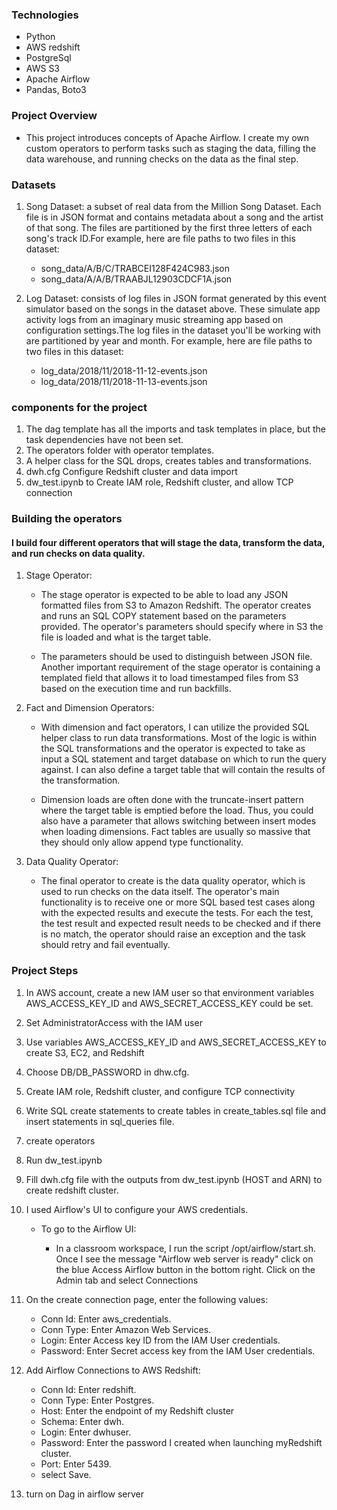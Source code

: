 ### Technologies
* Python
* AWS redshift
* PostgreSql
* AWS S3
* Apache Airflow
* Pandas, Boto3
  
### Project Overview

- This project introduces concepts of Apache Airflow. I create my own custom operators to perform tasks such as staging the data, filling the data warehouse, and running checks on the data as the final step.

### Datasets

1. Song Dataset: a subset of real data from the Million Song Dataset. Each file is in JSON format and contains metadata about a song and the artist of that song. The files are partitioned by the first three letters of each song's track ID.For example, here are file paths to two files in this dataset:
    - song_data/A/B/C/TRABCEI128F424C983.json
    - song_data/A/A/B/TRAABJL12903CDCF1A.json

2. Log Dataset: consists of log files in JSON format generated by this event simulator based on the songs in the dataset above. These simulate app activity logs from an imaginary music streaming app based on configuration settings.The log files in the dataset you'll be working with are partitioned by year and month. For example, here are file paths to two files in this dataset:
    - log_data/2018/11/2018-11-12-events.json
    - log_data/2018/11/2018-11-13-events.json


### components for the project
1. The dag template has all the imports and task templates in place, but the task dependencies have not been set.
2. The operators folder with operator templates.
3. A helper class for the SQL drops, creates tables and transformations.
4. dwh.cfg Configure Redshift cluster and data import
5. dw_test.ipynb to Create IAM role, Redshift cluster, and allow TCP connection

### Building the operators

#### I build four different operators that will stage the data, transform the data, and run checks on data quality.

1. Stage Operator:
    - The stage operator is expected to be able to load any JSON formatted files from S3 to Amazon Redshift. The operator creates and runs an SQL COPY statement based on the parameters provided. The operator's parameters should specify where in S3 the file is loaded and what is the target table.

    - The parameters should be used to distinguish between JSON file. Another important requirement of the stage operator is containing a templated field that allows it to load timestamped files from S3 based on the execution time and run backfills.

2. Fact and Dimension Operators:
    - With dimension and fact operators, I can utilize the provided SQL helper class to run data transformations. Most of the logic is within the SQL transformations and the operator is expected to take as input a SQL statement and target database on which to run the query against. I can also define a target table that will contain the results of the transformation.

    - Dimension loads are often done with the truncate-insert pattern where the target table is emptied before the load. Thus, you could also have a parameter that allows switching between insert modes when loading dimensions. Fact tables are usually so massive that they should only allow append type functionality.

3. Data Quality Operator:
    - The final operator to create is the data quality operator, which is used to run checks on the data itself. The operator's main functionality is to receive one or more SQL based test cases along with the expected results and execute the tests. For each the test, the test result and expected result needs to be checked and if there is no match, the operator should raise an exception and the task should retry and fail eventually.

### Project Steps

1. In AWS account, create a new IAM user so that environment variables AWS_ACCESS_KEY_ID and AWS_SECRET_ACCESS_KEY could be set.
2. Set AdministratorAccess with the IAM user
3. Use variables AWS_ACCESS_KEY_ID and AWS_SECRET_ACCESS_KEY to create  S3, EC2, and Redshift
4. Choose DB/DB_PASSWORD in dhw.cfg.
5. Create IAM role, Redshift cluster, and configure TCP connectivity
6. Write SQL create statements to create tables in create_tables.sql file and insert statements in sql_queries file.
7. create operators
8. Run dw_test.ipynb
9. Fill dwh.cfg file with the outputs from dw_test.ipynb (HOST and ARN) to create redshift cluster.
10. I used Airflow's UI to configure your AWS credentials.

    - To go to the Airflow UI:

        - In a classroom workspace, I run the script /opt/airflow/start.sh. Once I see the message "Airflow web server is ready" click on the blue Access Airflow button in the bottom right.
Click on the Admin tab and select Connections

11. On the create connection page, enter the following values:
    - Conn Id: Enter aws_credentials.
    - Conn Type: Enter Amazon Web Services.
    - Login: Enter Access key ID from the IAM User credentials.
    - Password: Enter Secret access key from the IAM User credentials.

12. Add Airflow Connections to AWS Redshift:
    - Conn Id: Enter redshift.
    - Conn Type: Enter Postgres.
    - Host: Enter the endpoint of my Redshift cluster
    - Schema: Enter dwh. 
    - Login: Enter dwhuser.
    - Password: Enter the password I created when launching myRedshift cluster.
    - Port: Enter 5439. 
    - select Save.

13. turn on Dag in airflow server
 









